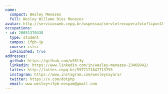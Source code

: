 ```yaml
---
name:
  compact: Wesley Menezes
  full: Wesley Willame Dias Menezes
avatar: http://servicosweb.cnpq.br/wspessoa/servletrecuperafoto?tipo=1&id=K4332216H4
occupations:
- id: 20051370438
  type: student
  campus: ifpb-jp
  course: cstsi
  isFinished: true
addresses:
  github: https://github.com/w35l3y
  linkedin: https://www.linkedin.com/in/wesley-menezes-23468942/
  lattes: http://lattes.cnpq.br/5977171847713793
  instagram: https://www.instagram.com/wesleynayara/
  twitter: https://x.com/dotphp
  email: www.wesley+ifpb-nospam@gmail.com
---
```

